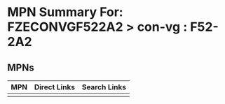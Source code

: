 



# MPN Summary For: FZECONVGF522A2 > con-vg : F52-2A2

## MPNs
  

|MPN|Direct Links|Search Links|
| :--- | :--- | :--- |
||||
